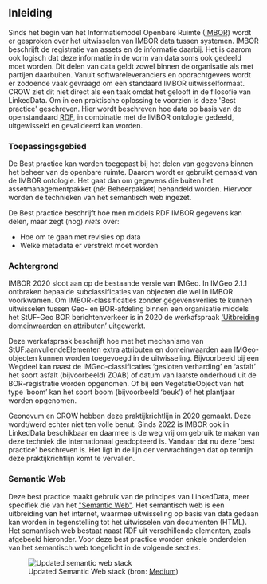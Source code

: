 ## Inleiding

Sinds het begin van het Informatiemodel Openbare Ruimte (<abbr title="Informatiemodel Openbare Ruimte">IMBOR</abbr>) wordt er gesproken over het uitwisselen van IMBOR data tussen systemen. IMBOR beschrijft de registratie van assets en de informatie daarbij. Het is daarom ook logisch dat deze informatie in de vorm van data soms ook gedeeld moet worden. Dit delen van data geldt zowel binnen de organisatie als met partijen daarbuiten. Vanuit softwareleveranciers en opdrachtgevers wordt er zodoende vaak gevraagd om een standaard IMBOR uitwisselformaat. CROW ziet dit niet direct als een taak omdat het gelooft in de filosofie van LinkedData. Om in een praktische oplossing te voorzien is deze 'Best practice' geschreven. Hier wordt beschreven hoe data op basis van de openstandaard <abbr title="Resource Description Framework">RDF</abbr>, in combinatie met de IMBOR ontologie gedeeld, uitgewisseld en gevalideerd kan worden. 

### Toepassingsgebied

De Best practice kan worden toegepast bij het delen van gegevens binnen het beheer van de openbare ruimte. Daarom wordt er gebruikt gemaakt van de IMBOR ontologie. Het gaat dan om gegevens die buiten het assetmanagementpakket (né: Beheerpakket) behandeld worden. Hiervoor worden de technieken van het semantisch web ingezet. 

De Best practice beschrijft hoe men middels RDF IMBOR gegevens kan delen, maar zegt (nog) _niets_ over:
* Hoe om te gaan met revisies op data
* Welke metadata er verstrekt moet worden

### Achtergrond
IMBOR 2020 sloot aan op de bestaande versie van IMGeo. In IMGeo 2.1.1 ontbraken bepaalde subclassificaties van objecten die wel in IMBOR voorkwamen. Om IMBOR-classificaties zonder gegevensverlies te kunnen uitwisselen tussen Geo- en BOR-afdeling binnen een organisatie middels het StUF-Geo BOR berichtenverkeer is in 2020 de werkafspraak [‘Uitbreiding domeinwaarden en attributen’ uitgewerkt][1]. 

Deze werkafspraak beschrijft hoe met het mechanisme van StUF:aanvullendeElementen extra attributen en domeinwaarden aan IMGeo-objecten kunnen worden toegevoegd in de uitwisseling. Bijvoorbeeld bij een Wegdeel kan naast de IMGeo-classificaties ‘gesloten verharding’ en ‘asfalt’ het soort asfalt (bijvoorbeeld) ZOAB) of datum van laatste onderhoud uit de BOR-registratie worden opgenomen. Of bij een VegetatieObject van het type ‘boom’ kan het soort boom (bijvoorbeeld ‘beuk’) of het plantjaar worden opgenomen.

Geonovum en CROW hebben deze praktijkrichtlijn in 2020 gemaakt. Deze wordt/werd echter niet ten volle benut. Sinds 2022 is IMBOR ook in LinkedData beschikbaar en daarmee is de weg vrij om gebruik te maken van deze techniek die internationaal geadopteerd is. Vandaar dat nu deze 'best practice' beschreven is. Het ligt in de lijn der verwachtingen dat op termijn deze praktijkrichtlijn komt te vervallen.

### Semantic Web
Deze best practice maakt gebruik van de principes van LinkedData, meer specifiek die van het ["Semantic Web"][2]. Het semantisch web is een uitbreiding van het internet, waarmee uitwisseling op basis van data gedaan kan worden in tegenstelling tot het uitwisselen van documenten (HTML). Het semantisch web bestaat naast RDF uit verschillende elementen, zoals afgebeeld hieronder. Voor deze best practice worden enkele onderdelen van het semantisch web toegelicht in de volgende secties. 

<figure>
  <img src="img\update-semanticweb-stack.png" alt="Updated semantic web stack" />
  <figcaption>Updated Semantic Web stack (bron: <a href="https://medium.com/openlink-software-blog/semantic-web-layer-cake-tweak-explained-6ba5c6ac3fab" target="_blank">Medium</a>)</figcaption>
</figure>


[1]: https://geonovum.github.io/IMGeo/praktijkrichtlijn/uitwisseling-imbor-geobor/
[2]: https://www.w3.org/standards/semanticweb/


